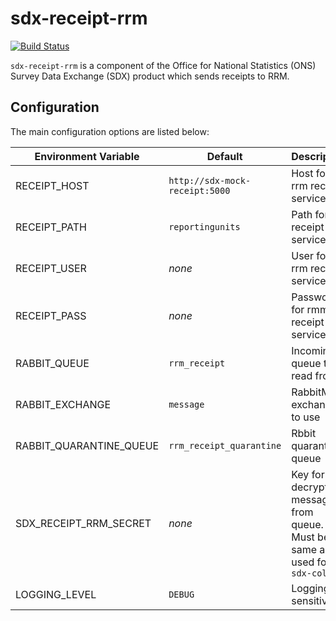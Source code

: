 # sdx-receipt-rrm

[![Build Status](https://travis-ci.org/ONSdigital/sdx-receipt-rrm.svg?branch=develop)](https://travis-ci.org/ONSdigital/sdx-receipt-rrm)

``sdx-receipt-rrm`` is a component of the Office for National Statistics (ONS) Survey Data Exchange (SDX) product which sends receipts to RRM.

## Configuration

The main configuration options are listed below:

| Environment Variable            | Default                        | Description
|---------------------------------|--------------------------------|--------------
| RECEIPT_HOST                    | `http://sdx-mock-receipt:5000` | Host for rrm receipt service
| RECEIPT_PATH                    | `reportingunits`               | Path for rrm receipt service
| RECEIPT_USER                    | _none_                         | User for rrm receipt service
| RECEIPT_PASS                    | _none_                         | Password for rmm receipt service
| RABBIT_QUEUE                    | `rrm_receipt`                  | Incoming queue to read from
| RABBIT_EXCHANGE                 | `message`                      | RabbitMQ exchange to use
| RABBIT_QUARANTINE_QUEUE         | `rrm_receipt_quarantine`       | Rbbit quarantine queue
| SDX_RECEIPT_RRM_SECRET          | _none_                         | Key for decrypting messages from queue. Must be the same as used for ``sdx-collect``
| LOGGING_LEVEL                   | `DEBUG`                        | Logging sensitivity

